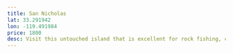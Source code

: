 ```yaml
---
title: San Nicholas
lat: 33.291942
lon: -119.491984
price: 1800
desc: Visit this untouched island that is excellent for rock fishing, calico, halibut, white seabass and yellowtail in season(spring through summer), and an occasional tuna. 5 hour ride one-way. Due to the ride distance on this location, this will be at least a 15 hour trip.
---
```

